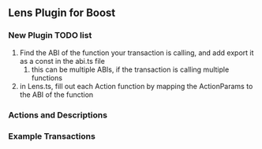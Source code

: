 ## Lens Plugin for Boost

### New Plugin TODO list

1.  Find the ABI of the function your transaction is calling, and add export it as a const in the abi.ts file
    1.  this can be multiple ABIs, if the transaction is calling multiple functions
2.  in Lens.ts, fill out each Action function by mapping the ActionParams to the ABI of the function



### Actions and Descriptions



### Example Transactions